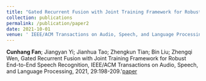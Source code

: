 ```yaml
---
title: "Gated Recurrent Fusion with Joint Training Framework for Robust End-to-End Speech Recognition"
collection: publications
permalink: /publication/paper2
date: 2021-10-01
venue: ' IEEE/ACM Transactions on Audio, Speech, and Language Processing'
---
```

 **Cunhang Fan**; Jiangyan Yi; Jianhua Tao; Zhengkun Tian; Bin Liu; Zhengqi Wen, Gated Recurrent Fusion with Joint Training Framework for Robust End-to-End Speech Recognition, IEEE/ACM Transactions on Audio, Speech, and Language Processing, 2021, 29:198-209.'[paper](https://fchest.github.io/pub/Trans2.pdf)


